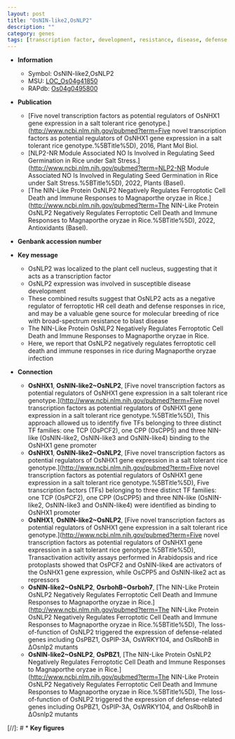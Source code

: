 ```yaml
---
layout: post
title: "OsNIN-like2,OsNLP2"
description: ""
category: genes
tags: [transcription factor, development, resistance, disease, defense response, defense, blast, magnaporthe oryzae, cell death, breeding, immune response, blast disease, disease development]
---
```


* **Information**  
    + Symbol: OsNIN-like2,OsNLP2  
    + MSU: [LOC_Os04g41850](http://rice.uga.edu/cgi-bin/ORF_infopage.cgi?orf=LOC_Os04g41850)  
    + RAPdb: [Os04g0495800](https://rapdb.dna.affrc.go.jp/locus/?name=Os04g0495800)  

* **Publication**  
    + [Five novel transcription factors as potential regulators of OsNHX1 gene expression in a salt tolerant rice genotype.](http://www.ncbi.nlm.nih.gov/pubmed?term=Five novel transcription factors as potential regulators of OsNHX1 gene expression in a salt tolerant rice genotype.%5BTitle%5D), 2016, Plant Mol Biol.
    + [NLP2-NR Module Associated NO Is Involved in Regulating Seed Germination in Rice under Salt Stress.](http://www.ncbi.nlm.nih.gov/pubmed?term=NLP2-NR Module Associated NO Is Involved in Regulating Seed Germination in Rice under Salt Stress.%5BTitle%5D), 2022, Plants (Basel).
    + [The NIN-Like Protein OsNLP2 Negatively Regulates Ferroptotic Cell Death and Immune Responses to Magnaporthe oryzae in Rice.](http://www.ncbi.nlm.nih.gov/pubmed?term=The NIN-Like Protein OsNLP2 Negatively Regulates Ferroptotic Cell Death and Immune Responses to Magnaporthe oryzae in Rice.%5BTitle%5D), 2022, Antioxidants (Basel).

* **Genbank accession number**  

* **Key message**  
    + OsNLP2 was localized to the plant cell nucleus, suggesting that it acts as a transcription factor
    + OsNLP2 expression was involved in susceptible disease development
    + These combined results suggest that OsNLP2 acts as a negative regulator of ferroptotic HR cell death and defense responses in rice, and may be a valuable gene source for molecular breeding of rice with broad-spectrum resistance to blast disease
    + The NIN-Like Protein OsNLP2 Negatively Regulates Ferroptotic Cell Death and Immune Responses to Magnaporthe oryzae in Rice.
    + Here, we report that OsNLP2 negatively regulates ferroptotic cell death and immune responses in rice during Magnaporthe oryzae infection

* **Connection**  
    + __OsNHX1__, __OsNIN-like2~OsNLP2__, [Five novel transcription factors as potential regulators of OsNHX1 gene expression in a salt tolerant rice genotype.](http://www.ncbi.nlm.nih.gov/pubmed?term=Five novel transcription factors as potential regulators of OsNHX1 gene expression in a salt tolerant rice genotype.%5BTitle%5D), This approach allowed us to identify five TFs belonging to three distinct TF families: one TCP (OsPCF2), one CPP (OsCPP5) and three NIN-like (OsNIN-like2, OsNIN-like3 and OsNIN-like4) binding to the OsNHX1 gene promoter
    + __OsNHX1__, __OsNIN-like2~OsNLP2__, [Five novel transcription factors as potential regulators of OsNHX1 gene expression in a salt tolerant rice genotype.](http://www.ncbi.nlm.nih.gov/pubmed?term=Five novel transcription factors as potential regulators of OsNHX1 gene expression in a salt tolerant rice genotype.%5BTitle%5D), Five transcription factors (TFs) belonging to three distinct TF families: one TCP (OsPCF2), one CPP (OsCPP5) and three NIN-like (OsNIN-like2, OsNIN-like3 and OsNIN-like4) were identified as binding to OsNHX1 promoter
    + __OsNHX1__, __OsNIN-like2~OsNLP2__, [Five novel transcription factors as potential regulators of OsNHX1 gene expression in a salt tolerant rice genotype.](http://www.ncbi.nlm.nih.gov/pubmed?term=Five novel transcription factors as potential regulators of OsNHX1 gene expression in a salt tolerant rice genotype.%5BTitle%5D), Transactivation activity assays performed in Arabidopsis and rice protoplasts showed that OsPCF2 and OsNIN-like4 are activators of the OsNHX1 gene expression, while OsCPP5 and OsNIN-like2 act as repressors
    + __OsNIN-like2~OsNLP2__, __OsrbohB~Osrboh7__, [The NIN-Like Protein OsNLP2 Negatively Regulates Ferroptotic Cell Death and Immune Responses to Magnaporthe oryzae in Rice.](http://www.ncbi.nlm.nih.gov/pubmed?term=The NIN-Like Protein OsNLP2 Negatively Regulates Ferroptotic Cell Death and Immune Responses to Magnaporthe oryzae in Rice.%5BTitle%5D),  The loss-of-function of OsNLP2 triggered the expression of defense-related genes including OsPBZ1, OsPIP-3A, OsWRKY104, and OsRbohB in ΔOsnlp2 mutants
    + __OsNIN-like2~OsNLP2__, __OsPBZ1__, [The NIN-Like Protein OsNLP2 Negatively Regulates Ferroptotic Cell Death and Immune Responses to Magnaporthe oryzae in Rice.](http://www.ncbi.nlm.nih.gov/pubmed?term=The NIN-Like Protein OsNLP2 Negatively Regulates Ferroptotic Cell Death and Immune Responses to Magnaporthe oryzae in Rice.%5BTitle%5D),  The loss-of-function of OsNLP2 triggered the expression of defense-related genes including OsPBZ1, OsPIP-3A, OsWRKY104, and OsRbohB in ΔOsnlp2 mutants

[//]: # * **Key figures**  


